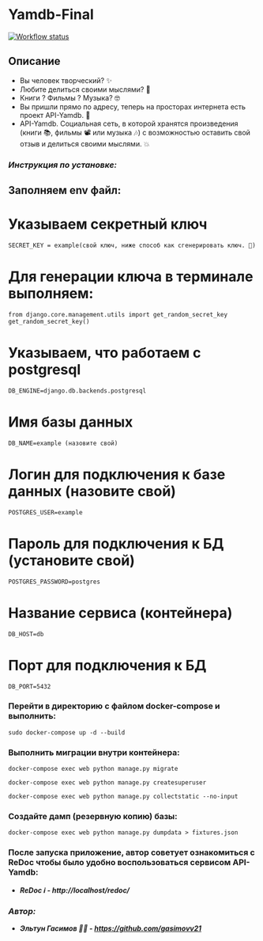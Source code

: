 # Yamdb-Final

[![Workflow status](https://github.com/gasimovv21/yamdb_final/actions/workflows/yamdb_workflow.yml/badge.svg)](http://84.252.142.26)

## **Описание**


- Вы человек творческий? ✨
- Любите делиться своими мыслями? 🤔
- Книги ? Фильмы ? Музыка? 🤓
- Вы пришли прямо по адресу, теперь на просторах интернета есть проект API-Yamdb. 🥳
- API-Yamdb. Социальная сеть, в которой хранятся произведения (книги 📚, фильмы 📽️ или музыка 🎶) с возможностью оставить свой отзыв и делиться своими мыслями. 💥

### _**Инструкция по установке:**_

## Заполняем env файл:

# Указываем секретный ключ
```
SECRET_KEY = example(свой ключ, ниже способ как сгенерировать ключ. 🔻)
```
# Для генерации ключа в терминале выполняем: 
```
from django.core.management.utils import get_random_secret_key
get_random_secret_key()
```
# Указываем, что работаем с postgresql
```
DB_ENGINE=django.db.backends.postgresql 
```
# Имя базы данных
```
DB_NAME=example (назовите свой)
```
# Логин для подключения к базе данных (назовите свой)
```
POSTGRES_USER=example
```
# Пароль для подключения к БД (установите свой)
```
POSTGRES_PASSWORD=postgres
```
# Название сервиса (контейнера)
```
DB_HOST=db
```
# Порт для подключения к БД 
```
DB_PORT=5432
```
### Перейти в директорию с файлом docker-compose и выполнить:
```
sudo docker-compose up -d --build
```
### Выполнить миграции внутри контейнера:
```
docker-compose exec web python manage.py migrate
```
```
docker-compose exec web python manage.py createsuperuser
```
```
docker-compose exec web python manage.py collectstatic --no-input
```
### Создайте дамп (резервную копию) базы:
```
docker-compose exec web python manage.py dumpdata > fixtures.json
```

### После запуска приложение, автор советует ознакомиться с ReDoc чтобы было удобно воспользоваться сервисом API-Yamdb:

- _**ReDoc ℹ️ - http://localhost/redoc/**_

### _**Автор:**_

- _**Эльтун Гасимов 👨‍💻 - https://github.com/gasimovv21**_
